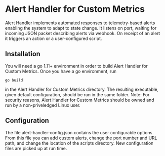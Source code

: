 # Alert Handler for Custom Metrics 


Alert Handler implements automated responses to telemetry-based alerts enabling the system to adapt to state change. 
It listens on port, waiting for incoming JSON packet describing alerts via webhook. On receipt of an alert it triggers an action or a user-configured script.

## Installation
You will need a go 1.11+ environment in order to build Alert Handler for Custom Metrics. Once you have a go environment, run 

``go build``

in the Alert Handler for Custom Metrics directory. The resulting executable, given default configuration, should be run in the same folder.
Note: For security reasons, Alert Handler for Custom Metrics should be owned and run by a non-priveledged Linux user.

## Configuration 

The file alert-handler-config.json contains the user configurable options. From this file you can add custom alerts, change the port number and URL path, and change the location of the scripts directory.
New configuration files are picked up at run time.
